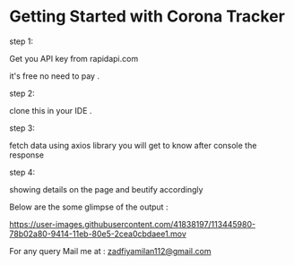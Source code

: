 # Getting Started with Corona Tracker

step 1:

Get you API key from rapidapi.com

it's free no need to pay .

step 2:

clone this in your IDE .

step 3:

fetch data using axios library you will get to know after console the response


step 4:

showing details on the page and beutify accordingly

Below are the some glimpse of the output :


https://user-images.githubusercontent.com/41838197/113445980-78b02a80-9414-11eb-80e5-2cea0cbdaee1.mov





For any query Mail me at : zadfiyamilan112@gmail.com




